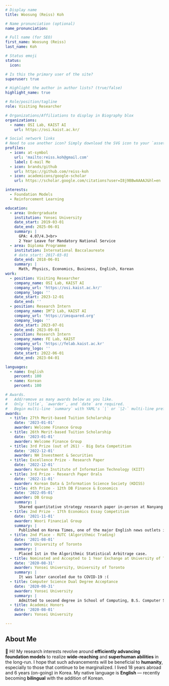 ```yaml
---
# Display name
title: Woosung (Reiss) Koh

# Name pronunciation (optional)
name_pronunciation: 

# Full name (for SEO)
first_name: Woosung (Reiss)
last_name: Koh

# Status emoji
status:
  icon: 

# Is this the primary user of the site?
superuser: true

# Highlight the author in author lists? (true/false)
highlight_name: true

# Role/position/tagline
role: Visiting Researcher

# Organizations/Affiliations to display in Biography blox
organizations:
  - name: OSI Lab, KAIST AI
    url: https://osi.kaist.ac.kr/

# Social network links
# Need to use another icon? Simply download the SVG icon to your `assets/media/icons/` folder.
profiles:
  - icon: at-symbol
    url: 'mailto:reiss.koh@gmail.com'
    label: E-mail Me
  - icon: brands/github
    url: https://github.com/reiss-koh
  - icon: academicons/google-scholar
    url: https://scholar.google.com/citations?user=I8j9BBwAAAAJ&hl=en

interests:
  - Foundation Models
  - Reinforcement Learning

education:
  - area: Undergraduate
    institution: Yonsei University
    date_start: 2019-03-01
    date_end: 2025-06-01
    summary: |
      GPA: 4.07/4.3<br>
      2 Year Leave for Mandatory National Service
  - area: Diploma Programme
    institution: International Baccalaureate
    # date_start: 2017-03-01
    date_end: 2018-06-01
    summary: |
      Math, Physics, Economics, Business, English, Korean
work:
  - position: Visiting Researcher
    company_name: OSI Lab, KAIST AI
    company_url: 'https://osi.kaist.ac.kr/'
    company_logo: ''
    date_start: 2023-12-01
    date_end: ''
  - position: Research Intern
    company_name: IM^2 Lab, KAIST AI
    company_url: 'https://imsquared.org'
    company_logo: ''
    date_start: 2023-07-01
    date_end: 2023-09-01
  - position: Research Intern
    company_name: FE Lab, KAIST
    company_url: 'https://felab.kaist.ac.kr'
    company_logo: ''
    date_start: 2022-06-01
    date_end: 2023-04-01

languages:
  - name: English
    percent: 100
  - name: Korean
    percent: 100

# Awards.
#   Add/remove as many awards below as you like.
#   Only `title`, `awarder`, and `date` are required.
#   Begin multi-line `summary` with YAML's `|` or `|2-` multi-line prefix and indent 2 spaces below.
awards:
  - title: 27th Merit-based Tuition Scholarship
    date: '2023-01-01'
    awarder: Welcome Finance Group
  - title: 26th Merit-based Tuition Scholarship
    date: '2023-01-01'
    awarder: Welcome Finance Group
  - title: 3rd Prize (out of 261) - Big Data Competition
    date: '2022-12-01'
    awarder: NH Investment & Securities
  - title: Excellence Prize - Research Paper
    date: '2022-12-01'
    awarder: Korean Institute of Information Technology (KIIT) 
  - title: 3rd Prize - Research Paper Orals
    date: '2022-11-01'
    awarder: Korean Data & Information Science Society (KDISS)
  - title: 4th Prize - 12th DB Finance & Economics
    date: '2022-05-01'
    awarder: DB Group
    summary: |
      Shared quantitative strategy research paper in-person at Nanyang Technology University (NTU). Received scholarship and full sponsored trip to Singapore. 
  - title: 2nd Prize - 17th Economics Essay Competition
    date: '2021-11-01'
    awarder: Woori Financial Group
    summary: |
      Published on Korea Times, one of the major English news outlets in Korea (founded in 1950).
  - title: 2nd Place - RUTC (Algorithmic Trading)
    date: '2021-08-01'
    awarder: University of Toronto
    summary: |
      Placed 1st in the Algorithmic Statistical Arbitrage case.
  - title: Nominated and Accepted to 1 Year Exchange at University of Toronto
    date: '2020-08-31'
    awarder: Yonsei University, University of Toronto
    summary: |
      It was later canceled due to COVID-19 :(
  - title: Computer Science Dual Degree Acceptance
    date: '2020-08-31'
    awarder: Yonsei University
    summary: |
      Admitted to second degree in School of Computing, B.S. Computer Science. This was the earliest possible dual degree admission for my cohort, and is always very competitive. However, I later retracted this as it was unclear how it was helping my AI/ML research career. 
  - title: Academic Honors
    date: '2020-08-01'
    awarder: Yonsei University

---
```


## About Me

👋 Hi! My research interests revolve around **efficiently advancing foundation models** to realize **wide-reaching** and **superhuman abilities** in the long-run. I hope that such advancements will be beneficial to **humanity**, especially to those that continue to be marginalized. I lived 18 years abroad and 6 years (on-going) in Korea. My native language is **English** — recently becoming **bilingual** with the addition of Korean.
